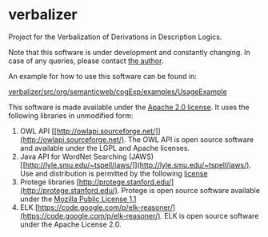 # verbalizer
Project for the Verbalization of Derivations in Description Logics.

Note that this software is under development and constantly changing. In case of any queries, please contact [the author](https://www.uni-ulm.de/in/ki/staff/marvinschiller.html).

An example for how to use this software can be found in:

[verbalizer/src/org/semanticweb/cogExp/examples/UsageExample](https://github.com/marvinki/verbalizer/tree/master/src/org/semanticweb/cogExp/examples/UsageExample.java)

This software is made available under the [Apache 2.0 license](https://github.com/marvinki/verbalizer/blob/master/LICENSE). It uses the following libraries in unmodified form:


1. OWL API
   [[http://owlapi.sourceforge.net/]](http://owlapi.sourceforge.net/).
   The OWL API is open source software and available under the LGPL and Apache licenses.
2. Java API for WordNet Searching (JAWS) [[http://lyle.smu.edu/~tspell/jaws/]](http://lyle.smu.edu/~tspell/jaws/).
Use and distribution is permitted by the following [license](http://morphadorner.northwestern.edu/licenses/thirdparty/jaws.html)
3. Protege libraries
[http://protege.stanford.edu/](http://protege.stanford.edu/).
Protege is open source software available under the [Mozilla Public License 1.1](https://en.wikipedia.org/wiki/Mozilla_Public_License)
4. ELK
[https://code.google.com/p/elk-reasoner/](https://code.google.com/p/elk-reasoner/).
ELK is open source software under the Apache License 2.0.


